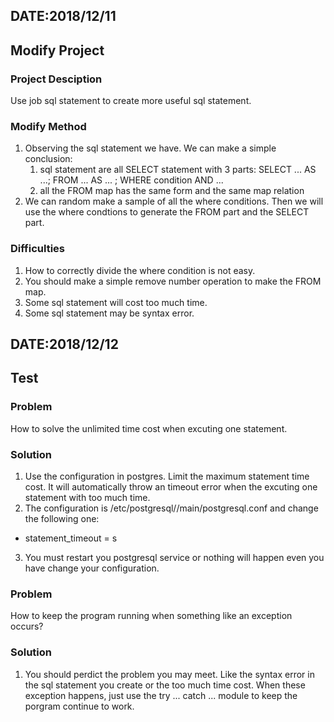 ## DATE:2018/12/11
## Modify Project
### Project Desciption
Use job sql statement to create more useful sql statement.
### Modify Method
1. Observing the sql statement we have. We can make a simple conclusion:
   1. sql statement are all SELECT statement with 3 parts: SELECT ... AS ...; FROM ... AS ... ; WHERE condition AND ...
   2. all the FROM map has the same form and the same map relation
2. We can random make a sample of all the where conditions. Then we will use the where condtions to generate the FROM part and the SELECT part.
### Difficulties
1. How to correctly divide the where condition is not easy.
2. You should make a simple remove number operation to make the FROM map.
3. Some sql statement will cost too much time.
4. Some sql statement may be syntax error.

## DATE:2018/12/12
## Test
### Problem
How to solve the unlimited time cost when excuting one statement.

### Solution
1. Use the configuration in postgres. Limit the maximum statement time cost. It will automatically throw an timeout error when the excuting one statement with too much time.
2. The configuration is /etc/postgresql/<version>/main/postgresql.conf and change the following one:
- statement_timeout = <need>s
3. You must restart you postgresql service or nothing will happen even you have change your configuration. 

### Problem
How to keep the program running when something like an exception occurs?

### Solution
1. You should perdict the problem you may meet. Like the syntax error in the sql statement you create or the too much time cost. When these exception happens, just use the try ... catch ... module to keep the porgram continue to work.